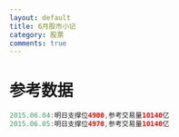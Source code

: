 ```yaml
---
layout: default
title: 6月股市小记
category: 股票
comments: true
---
```



# 参考数据


```java
2015.06.04:明日支撑位4900,参考交易量10140亿
2015.06.05:明日支撑位4970,参考交易量10140亿
```

